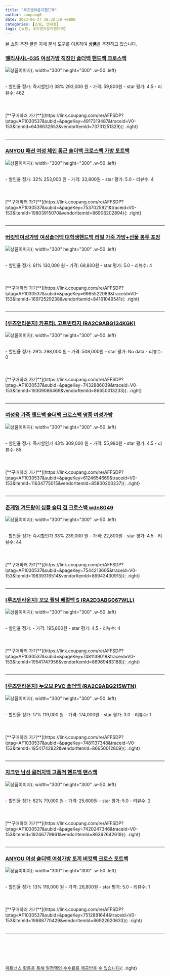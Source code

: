 ```yaml
---
title: "루즈앤라운지핸드백"
author: coupang6
date: 2023-06-27 18:32:59 +0800
categories: [쇼핑, 면세점]
tags: [쇼핑, 루즈앤라운지핸드백]
---
```


본 쇼핑 추천 글은 자체 분석 도구를 이용하여 [**상품**](https://link.coupang.com/a/bao1ui)을 추천하고 있습니다.

### [엘리샤사L-035 여성가방 직장인 숄더백 핸드백 크로스백](https://link.coupang.com/re/AFFSDP?lptag=AF1030537&subid=&pageKey=4917319487&traceid=V0-153&itemId=6436632653&vendorItemId=73731251329)

![상품이미지](https://thumbnail6.coupangcdn.com/thumbnails/remote/230x230ex/image/vendor_inventory/25bf/680270ba1ca6f636a4a60b84d6482b4befdad280cc0cfcf47745fa4d9de4.JPG){: width="300" height="300" .w-50 .left}


<br>
- 할인율 정가: 즉시할인가 38%  293,000   원
- 가격: 59,800원
- star 평가: 4.5
- 리뷰수: 462
<br>
<br>
<br>
<br>
[**구매하러 가기**](https://link.coupang.com/re/AFFSDP?lptag=AF1030537&subid=&pageKey=4917319487&traceid=V0-153&itemId=6436632653&vendorItemId=73731251329){: .right}
<br>
<br>

---

### [ANYOU 패션 여성 체인 통근 숄더백 크로스백 가방 토트백](https://link.coupang.com/re/AFFSDP?lptag=AF1030537&subid=&pageKey=7537025821&traceid=V0-153&itemId=19803915070&vendorItemId=86906202894)

![상품이미지](https://thumbnail10.coupangcdn.com/thumbnails/remote/230x230ex/image/vendor_inventory/a153/91e81f6a391876ff5e967bbd8c94d67dd910ce9f6932e85a6b5b9ce31c4c.jpg){: width="300" height="300" .w-50 .left}


<br>
- 할인율 정가: 32%  253,000   원
- 가격: 33,800원
- star 평가: 5.0
- 리뷰수: 4
<br>
<br>
<br>
<br>
[**구매하러 가기**](https://link.coupang.com/re/AFFSDP?lptag=AF1030537&subid=&pageKey=7537025821&traceid=V0-153&itemId=19803915070&vendorItemId=86906202894){: .right}
<br>
<br>

---

### [버킷백여성가방 여성숄더백 대학생핸드백 리얼 가죽 가방+선물 봉투 포장](https://link.coupang.com/re/AFFSDP?lptag=AF1030537&subid=&pageKey=6965522089&traceid=V0-153&itemId=16972529238&vendorItemId=84161049541)

![상품이미지](https://thumbnail9.coupangcdn.com/thumbnails/remote/230x230ex/image/vendor_inventory/7dd9/4394bba545c36b12b394b6d4c0602b4d2d8bce0e7d304c071d8d6f6677f3.jpg){: width="300" height="300" .w-50 .left}


<br>
- 할인율 정가: 61%  130,000   원
- 가격: 69,800원
- star 평가: 5.0
- 리뷰수: 4
<br>
<br>
<br>
<br>
[**구매하러 가기**](https://link.coupang.com/re/AFFSDP?lptag=AF1030537&subid=&pageKey=6965522089&traceid=V0-153&itemId=16972529238&vendorItemId=84161049541){: .right}
<br>
<br>

---

### [[루즈앤라운지] 카프리L 고트빈티지 (RA2C9ABG134KGK)](https://link.coupang.com/re/AFFSDP?lptag=AF1030537&subid=&pageKey=7432886039&traceid=V0-153&itemId=19309086469&vendorItemId=86650013233)

![상품이미지](https://thumbnail10.coupangcdn.com/thumbnails/remote/230x230ex/image/vendor_inventory/f027/260535047749c0c124e912c01c00e7d2d224995d0a78a390bc9ebb1bd087.jpg){: width="300" height="300" .w-50 .left}


<br>
- 할인율 정가: 29%  298,000   원
- 가격: 508,000원
- star 평가: No data
- 리뷰수: 0
<br>
<br>
<br>
<br>
[**구매하러 가기**](https://link.coupang.com/re/AFFSDP?lptag=AF1030537&subid=&pageKey=7432886039&traceid=V0-153&itemId=19309086469&vendorItemId=86650013233){: .right}
<br>
<br>

---

### [여성용 가죽 핸드백 숄더백 크로스백 명품 여성가방](https://link.coupang.com/re/AFFSDP?lptag=AF1030537&subid=&pageKey=6124654669&traceid=V0-153&itemId=11634775015&vendorItemId=85800200237)

![상품이미지](https://thumbnail7.coupangcdn.com/thumbnails/remote/230x230ex/image/vendor_inventory/1407/b5937cefb9272fc6c70a3654c452566c0bd3b78cbb991d73343e78bc795e.jpg){: width="300" height="300" .w-50 .left}


<br>
- 할인율 정가: 즉시할인가 43%  309,000   원
- 가격: 55,980원
- star 평가: 4.5
- 리뷰수: 85
<br>
<br>
<br>
<br>
[**구매하러 가기**](https://link.coupang.com/re/AFFSDP?lptag=AF1030537&subid=&pageKey=6124654669&traceid=V0-153&itemId=11634775015&vendorItemId=85800200237){: .right}
<br>
<br>

---

### [춘게엘 겨드랑이 심플 숄더 겸 크로스백 wdn8049](https://link.coupang.com/re/AFFSDP?lptag=AF1030537&subid=&pageKey=7544213605&traceid=V0-153&itemId=19839316514&vendorItemId=86943430915)

![상품이미지](https://thumbnail8.coupangcdn.com/thumbnails/remote/230x230ex/image/vendor_inventory/fdd7/bb1201af781e8e3942d77dab4236bbc8a726a0b1ab4a68977df7827f7566.jpg){: width="300" height="300" .w-50 .left}


<br>
- 할인율 정가: 즉시할인가 33%  239,000   원
- 가격: 22,800원
- star 평가: 4.5
- 리뷰수: 44
<br>
<br>
<br>
<br>
[**구매하러 가기**](https://link.coupang.com/re/AFFSDP?lptag=AF1030537&subid=&pageKey=7544213605&traceid=V0-153&itemId=19839316514&vendorItemId=86943430915){: .right}
<br>
<br>

---

### [[루즈앤라운지] 꼬모 퀼팅 베럴백 S (RA2D3ABG067WLL)](https://link.coupang.com/re/AFFSDP?lptag=AF1030537&subid=&pageKey=7481139018&traceid=V0-153&itemId=19541747956&vendorItemId=86969483188)

![상품이미지](https://thumbnail8.coupangcdn.com/thumbnails/remote/230x230ex/image/vendor_inventory/1962/3f8791a105f9c6c45515969065affacbeb4a85d2bf675755f763b57335cf.jpg){: width="300" height="300" .w-50 .left}


<br>
- 할인율 정가: 
- 가격: 195,800원
- star 평가: 4.5
- 리뷰수: 4
<br>
<br>
<br>
<br>
[**구매하러 가기**](https://link.coupang.com/re/AFFSDP?lptag=AF1030537&subid=&pageKey=7481139018&traceid=V0-153&itemId=19541747956&vendorItemId=86969483188){: .right}
<br>
<br>

---

### [[루즈앤라운지] 누오보 PVC 숄더백 (RA2C9ABG215WTN)](https://link.coupang.com/re/AFFSDP?lptag=AF1030537&subid=&pageKey=7481137348&traceid=V0-153&itemId=19541742822&vendorItemId=86650012809)

![상품이미지](https://thumbnail10.coupangcdn.com/thumbnails/remote/230x230ex/image/vendor_inventory/e5a9/ffddc87a6f7b5fa3174d96881a88d588e65d7887e40f93d1f98059bad54c.jpg){: width="300" height="300" .w-50 .left}


<br>
- 할인율 정가: 17%  119,000   원
- 가격: 174,000원
- star 평가: 3.0
- 리뷰수: 1
<br>
<br>
<br>
<br>
[**구매하러 가기**](https://link.coupang.com/re/AFFSDP?lptag=AF1030537&subid=&pageKey=7481137348&traceid=V0-153&itemId=19541742822&vendorItemId=86650012809){: .right}
<br>
<br>

---

### [자크앤 남성 클러치백 고품격 핸드백 맨스백](https://link.coupang.com/re/AFFSDP?lptag=AF1030537&subid=&pageKey=7420247346&traceid=V0-153&itemId=19246779961&vendorItemId=86362642619)

![상품이미지](https://thumbnail7.coupangcdn.com/thumbnails/remote/230x230ex/image/vendor_inventory/7eed/116ba53eec3f587de4e5f2f82d8348fb5087df76a30031ca4116f3d6e042.jpg){: width="300" height="300" .w-50 .left}


<br>
- 할인율 정가: 62%  79,000   원
- 가격: 25,600원
- star 평가: 5.0
- 리뷰수: 2
<br>
<br>
<br>
<br>
[**구매하러 가기**](https://link.coupang.com/re/AFFSDP?lptag=AF1030537&subid=&pageKey=7420247346&traceid=V0-153&itemId=19246779961&vendorItemId=86362642619){: .right}
<br>
<br>

---

### [ANYOU 여성 숄더백 여성가방 토끼 버킷백 크로스 토트백](https://link.coupang.com/re/AFFSDP?lptag=AF1030537&subid=&pageKey=7512881644&traceid=V0-153&itemId=19688770429&vendorItemId=86922620633)

![상품이미지](https://thumbnail7.coupangcdn.com/thumbnails/remote/230x230ex/image/vendor_inventory/29a6/03678c28a0ef451e3de760c3bc2176cd24cf7728200b8bef6eac9d058702.jpg){: width="300" height="300" .w-50 .left}


<br>
- 할인율 정가: 13%  116,000   원
- 가격: 26,800원
- star 평가: 5.0
- 리뷰수: 1
<br>
<br>
<br>
<br>
[**구매하러 가기**](https://link.coupang.com/re/AFFSDP?lptag=AF1030537&subid=&pageKey=7512881644&traceid=V0-153&itemId=19688770429&vendorItemId=86922620633){: .right}
<br>
<br>

---
<br><br><br><br><br> [파트너스 활동을 통해 일정액의 수수료를 제공받을 수 있습니다](https://link.coupang.com/a/bao1ui){: .right}